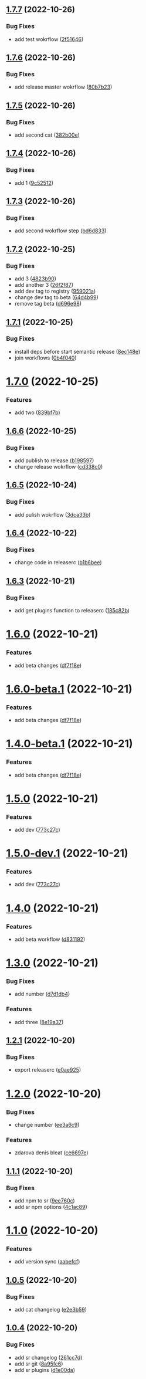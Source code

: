 ## [1.7.7](https://github.com/smithjke/sr-test/compare/v1.7.6...v1.7.7) (2022-10-26)


### Bug Fixes

* add test wokrflow ([2f51646](https://github.com/smithjke/sr-test/commit/2f51646dcba4662f3274b5eb80f758f73a38b30c))

## [1.7.6](https://github.com/smithjke/sr-test/compare/v1.7.5...v1.7.6) (2022-10-26)


### Bug Fixes

* add release master wokrflow ([80b7b23](https://github.com/smithjke/sr-test/commit/80b7b23b61bd6608a1f60f3cafb388640e785228))

## [1.7.5](https://github.com/smithjke/sr-test/compare/v1.7.4...v1.7.5) (2022-10-26)


### Bug Fixes

* add second cat ([382b00e](https://github.com/smithjke/sr-test/commit/382b00ebe8b2f37c00ffc88302cf7dd75b3c630e))

## [1.7.4](https://github.com/smithjke/sr-test/compare/v1.7.3...v1.7.4) (2022-10-26)


### Bug Fixes

* add 1 ([9c52512](https://github.com/smithjke/sr-test/commit/9c52512ddb28ea6169bddd47fe590537c490af6c))

## [1.7.3](https://github.com/smithjke/sr-test/compare/v1.7.2...v1.7.3) (2022-10-26)


### Bug Fixes

* add second wokrflow step ([bd6d833](https://github.com/smithjke/sr-test/commit/bd6d8335013d5eeb58c934f8770bbb392b6dae9c))

## [1.7.2](https://github.com/smithjke/sr-test/compare/v1.7.1...v1.7.2) (2022-10-25)


### Bug Fixes

* add 3 ([4823b90](https://github.com/smithjke/sr-test/commit/4823b90b33d4c868d4c6dc8940a1847796f039f9))
* add another 3 ([26f2f87](https://github.com/smithjke/sr-test/commit/26f2f8779c64e5728fd7b460268c8f31a32434f4))
* add dev tag to registry ([959021a](https://github.com/smithjke/sr-test/commit/959021a839830f92781e1f631910430b912fa3fa))
* change dev tag to beta ([64d4b99](https://github.com/smithjke/sr-test/commit/64d4b99a63d2103d908d1725bfbbe51bc899406b))
* remove tag beta ([d696e98](https://github.com/smithjke/sr-test/commit/d696e982fcb294fae879b4549130df526a7f2106))

## [1.7.1](https://github.com/smithjke/sr-test/compare/v1.7.0...v1.7.1) (2022-10-25)


### Bug Fixes

* install deps before start semantic release ([8ec148e](https://github.com/smithjke/sr-test/commit/8ec148e7b28fc4696f9ad834ea7a299cf4971bc7))
* join workflows ([0b4f040](https://github.com/smithjke/sr-test/commit/0b4f0406107830bd8090dfe5da809ee8bb891cb4))

# [1.7.0](https://github.com/smithjke/sr-test/compare/v1.6.6...v1.7.0) (2022-10-25)


### Features

* add two ([839bf7b](https://github.com/smithjke/sr-test/commit/839bf7b3c16b5ee9ac17e3f5204738e70931846b))

## [1.6.6](https://github.com/smithjke/sr-test/compare/v1.6.5...v1.6.6) (2022-10-25)


### Bug Fixes

* add publish to release ([b198597](https://github.com/smithjke/sr-test/commit/b198597709fb4cdd8bcea52409bf33ae37679ae3))
* change release wokrflow ([cd338c0](https://github.com/smithjke/sr-test/commit/cd338c0f5b9aff54164a9867ee3daac5ee95ff00))

## [1.6.5](https://github.com/smithjke/sr-test/compare/v1.6.4...v1.6.5) (2022-10-24)


### Bug Fixes

* add pulish wokrflow ([3dca33b](https://github.com/smithjke/sr-test/commit/3dca33bf92d2be2164b3b4e28a0c081497c748c7))

## [1.6.4](https://github.com/smithjke/sr-test/compare/v1.6.3...v1.6.4) (2022-10-22)


### Bug Fixes

* change code in releaserc ([b1b6bee](https://github.com/smithjke/sr-test/commit/b1b6beec9026e8f1a0b32f28864d92e0648f72b1))

## [1.6.3](https://github.com/smithjke/sr-test/compare/v1.6.2...v1.6.3) (2022-10-21)


### Bug Fixes

* add get plugins function to releaserc ([185c82b](https://github.com/smithjke/sr-test/commit/185c82b4d8430690e81fe3b6c20c16cb9a9ba48d))

# [1.6.0](https://github.com/smithjke/sr-test/compare/v1.5.0...v1.6.0) (2022-10-21)


### Features

* add beta changes ([df7f18e](https://github.com/smithjke/sr-test/commit/df7f18ecf76e52f01f7ee3fa44c10cf254a9a480))

# [1.6.0-beta.1](https://github.com/smithjke/sr-test/compare/v1.5.0...v1.6.0-beta.1) (2022-10-21)


### Features

* add beta changes ([df7f18e](https://github.com/smithjke/sr-test/commit/df7f18ecf76e52f01f7ee3fa44c10cf254a9a480))

# [1.4.0-beta.1](https://github.com/smithjke/sr-test/compare/v1.3.0...v1.4.0-beta.1) (2022-10-21)


### Features

* add beta changes ([df7f18e](https://github.com/smithjke/sr-test/commit/df7f18ecf76e52f01f7ee3fa44c10cf254a9a480))

# [1.5.0](https://github.com/smithjke/sr-test/compare/v1.4.0...v1.5.0) (2022-10-21)


### Features

* add dev ([773c27c](https://github.com/smithjke/sr-test/commit/773c27cbb3691c579a3140f2e8a7d57e29326805))

# [1.5.0-dev.1](https://github.com/smithjke/sr-test/compare/v1.4.0...v1.5.0-dev.1) (2022-10-21)


### Features

* add dev ([773c27c](https://github.com/smithjke/sr-test/commit/773c27cbb3691c579a3140f2e8a7d57e29326805))

# [1.4.0](https://github.com/smithjke/sr-test/compare/v1.3.0...v1.4.0) (2022-10-21)


### Features

* add beta workflow ([d831192](https://github.com/smithjke/sr-test/commit/d8311926f83a6e95a452e371209b3b8c05cf9b6f))

# [1.3.0](https://github.com/smithjke/sr-test/compare/v1.2.1...v1.3.0) (2022-10-21)


### Bug Fixes

* add number ([d7d1db4](https://github.com/smithjke/sr-test/commit/d7d1db43f89532928e50a0c2ec654fe3f0ce91a0))


### Features

* add three ([8e19a37](https://github.com/smithjke/sr-test/commit/8e19a370ecf4f66dddbba5dc202267187a6c4717))

## [1.2.1](https://github.com/smithjke/sr-test/compare/v1.2.0...v1.2.1) (2022-10-20)


### Bug Fixes

* export releaserc ([e0ae925](https://github.com/smithjke/sr-test/commit/e0ae9253bf792b78c9745b3a508319773ecc2871))

# [1.2.0](https://github.com/smithjke/sr-test/compare/v1.1.1...v1.2.0) (2022-10-20)


### Bug Fixes

* change number ([ee3a6c9](https://github.com/smithjke/sr-test/commit/ee3a6c9737f925bcc32bc50eb6a19278e63db1ed))


### Features

* zdarova denis bleat ([ce6697e](https://github.com/smithjke/sr-test/commit/ce6697e3f432b06f030c00c9576e7e053448f6d3))

## [1.1.1](https://github.com/smithjke/sr-test/compare/v1.1.0...v1.1.1) (2022-10-20)


### Bug Fixes

* add npm to sr ([9ee760c](https://github.com/smithjke/sr-test/commit/9ee760c8fe6ae5c050d621fcfb3722dedf420bc2))
* add sr npm options ([4c1ac89](https://github.com/smithjke/sr-test/commit/4c1ac89d47870b8226a3de648df92deb0acaaac0))

# [1.1.0](https://github.com/smithjke/sr-test/compare/v1.0.5...v1.1.0) (2022-10-20)


### Features

* add version sync ([aabefcf](https://github.com/smithjke/sr-test/commit/aabefcf184d995841eb7c6f40f2b7af63644ea06))

## [1.0.5](https://github.com/smithjke/sr-test/compare/v1.0.4...v1.0.5) (2022-10-20)


### Bug Fixes

* add cat changelog ([e2e3b59](https://github.com/smithjke/sr-test/commit/e2e3b59812477ab57a7a711cd44fbcea36f1d32c))

## [1.0.4](https://github.com/smithjke/sr-test/compare/v1.0.3...v1.0.4) (2022-10-20)


### Bug Fixes

* add sr changelog ([261cc7d](https://github.com/smithjke/sr-test/commit/261cc7da98cb7e92f98638f7ea6ddbb2897898dc))
* add sr git ([8a95fc6](https://github.com/smithjke/sr-test/commit/8a95fc6149bf6f28fd7e6b952f1e29a99427988c))
* add sr plugins ([d1e00da](https://github.com/smithjke/sr-test/commit/d1e00da77d2661bf5d75f925658022ca1b5def92))
